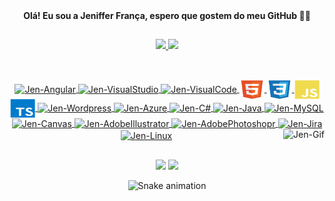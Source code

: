 <div align="center"><b> Olá! Eu sou a Jeniffer França, espero que gostem do meu GitHub 🏳️‍🌈 </b></div>


##
<a href="https://github.com/JenFranca">
<div align="center"> 
  <img height="150em" src="https://github-readme-stats.vercel.app/api?username=JenFranca&show_icons=true&theme=onedark&include_all_commits=true&count_private=true"/>
  <img height="150em" src="https://github-readme-stats.vercel.app/api/top-langs/?username=JenFranca&layout=compact&langs_count=7&theme=onedark"/>
</div>

##
<div align ="center" style="display: inline_block"><br>
  <img align="center" alt="Jen-Angular" height="30" width="40" src= "https://cdn.jsdelivr.net/gh/devicons/devicon/icons/angularjs/angularjs-original.svg" >
  <img align="center" alt="Jen-VisualStudio" height="30" width="40" src= "https://cdn.jsdelivr.net/gh/devicons/devicon/icons/visualstudio/visualstudio-plain.svg" >
  <img align="center" alt="Jen-VisualCode" height="30" width="40" src= "https://cdn.jsdelivr.net/gh/devicons/devicon/icons/vscode/vscode-original.svg" >
  <img align="center" alt="Jen-HTML" height="30" width="40" src="https://raw.githubusercontent.com/devicons/devicon/master/icons/html5/html5-original.svg">
  <img align="center" alt="Jen-CSS" height="30" width="40" src="https://raw.githubusercontent.com/devicons/devicon/master/icons/css3/css3-original.svg">
  <img align="center" alt="Jen-Js" height="30" width="40" src="https://raw.githubusercontent.com/devicons/devicon/master/icons/javascript/javascript-plain.svg">
  <img align="center" alt="Jen-Ts" height="30" width="40" src="https://raw.githubusercontent.com/devicons/devicon/master/icons/typescript/typescript-plain.svg">
  <img align="center" alt="Jen-Wordpress" height="30" width="40" src= "https://cdn.jsdelivr.net/gh/devicons/devicon/icons/wordpress/wordpress-plain.svg" >
  <img align="center" alt="Jen-Azure" height="30" width="40" src= "https://cdn.jsdelivr.net/gh/devicons/devicon/icons/azure/azure-original.svg" >
  <img align="center" alt="Jen-C#" height="30" width="40" src= "https://cdn.jsdelivr.net/gh/devicons/devicon/icons/csharp/csharp-original.svg" >
  <img align="center" alt="Jen-Java" height="30" width="40" src= "https://cdn.jsdelivr.net/gh/devicons/devicon/icons/java/java-original.svg" >
  <img align="center" alt="Jen-MySQL" height="30" width="40" src= "https://cdn.jsdelivr.net/gh/devicons/devicon/icons/mysql/mysql-original.svg" >
  <img align="center" alt="Jen-Canvas" height="30" width="40" src= "https://cdn.jsdelivr.net/gh/devicons/devicon/icons/canva/canva-original.svg" >
  <img align="center" alt="Jen-AdobeIllustrator" height="30" width="40" src= "https://cdn.jsdelivr.net/gh/devicons/devicon/icons/illustrator/illustrator-plain.svg" >
  <img align="center" alt="Jen-AdobePhotoshopr" height="30" width="40" src= "https://cdn.jsdelivr.net/gh/devicons/devicon/icons/photoshop/photoshop-plain.svg" >
  <img align="center" alt="Jen-Jira" height="30" width="40" src= "https://cdn.jsdelivr.net/gh/devicons/devicon/icons/jira/jira-original.svg" >
  <img align="center" alt="Jen-Linux" height="30" width="40" src= "https://cdn.jsdelivr.net/gh/devicons/devicon/icons/linux/linux-original.svg" > 
 
  <img align="right" alt="Jen-Gif" src="https://cdn.discordapp.com/attachments/604421130769530894/1120384023919857755/picasion.com_75ffc330ff5620b598af6335fef08cbd.gif">
</div>
  
## 
<div align = "center">
  <a href = "mailto:jenifferfretesfranca@gmail.com"><img src="https://img.shields.io/badge/-Gmail-%23333?style=for-the-badge&logo=gmail&logoColor=white" target="_blank"></a>
  <a href="https://www.linkedin.com/in/jeniffer-franca/" target="_blank"><img src="https://img.shields.io/badge/-LinkedIn-%230077B5?style=for-the-badge&logo=linkedin&logoColor=white" target="_blank"></a> 
 
  ![Snake animation](https://github.com/JenFranca/JenFranca/blob/output/dist/github-contribution-grid-snake.svg)
 
</div>
